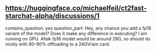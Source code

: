 ## https://huggingface.co/michaelfeil/ct2fast-starchat-alpha/discussions/1

contains_question: yes
question_part: Hey, any chance you add a fp16 variant of the model?
Does it make any difference in executing?
I am running on GPU. Afaik fp16 model would be around 28G, so should do nicely with 80-90% offloading to a 24GVram card.